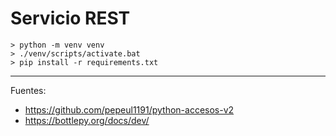 # Servicio REST
    > python -m venv venv
    > ./venv/scripts/activate.bat
    > pip install -r requirements.txt   

---

Fuentes:

+ https://github.com/pepeul1191/python-accesos-v2
+ https://bottlepy.org/docs/dev/
